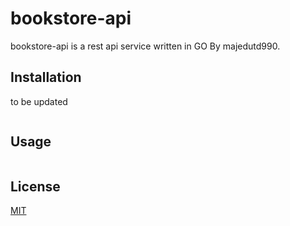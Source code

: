 # bookstore-api
bookstore-api is a rest api service written in GO By majedutd990.
## Installation
to be updated

```
```

## Usage

```Go
```
## License
[MIT](https://google.com)